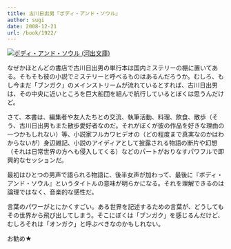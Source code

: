 ```yaml
---
title: 古川日出男『ボディ・アンド・ソウル』
author: sugi
date: 2008-12-21
url: /book/1922/
---
```

<a href="http://www.amazon.co.jp/exec/obidos/ASIN/4309409261/chezsugi-22/ref=nosim/" name="amazletlink" target="_blank"><img src="http://i2.wp.com/ecx.images-amazon.com/images/I/518Tkv8---L._SL160_.jpg?w=660" alt="ボディ・アンド・ソウル (河出文庫)" class="alignleft"  data-recalc-dims="1" /></a> 

なぜかほとんどの書店で古川日出男の単行本は国内ミステリーの棚に置いてある。そもそも彼の小説でミステリーと呼べるものはあるんだろうか。むしろ、もし今まだ「ブンガク」のメインストリームが流れているとすれば、古川日出男は、その中央に近いところを巨大船団を組んで航行しているとぼくは思うんだけど。

さて、本書は、編集者や友人たちとの交流、執筆活動、料理、飲食、散歩（そう、古川日出男もまた散歩愛好者なのだ。それがぼくが彼の作品を好きな理由の一つかもしれない）等、小説家フルカワヒデオの（どの程度まで真実なのかはわからないが）身辺雑記、小説のアイディアとして披露される物語の断片や幻想（それは日常世界の方へも侵入してくる）などのパートがおりなすパワフルで即興的なセッションだ。

最初はひとつの男声で語られる物語に、後半女声が加わって、最後に『ボディ・アンド・ソウル』というタイトルの意味が明らかになる。それを理解できるのは論理ではなく、音楽的な感性だ。

言葉のパワーがとにかくすごい。ある世界を記述するための言葉が、どうしてもその世界から飛び出してしまう。そこにぼくは「ブンガク」を感じるんだけど、むしろそれは「オンガク」と呼ぶべきなのかもしれない。

お勧め★

